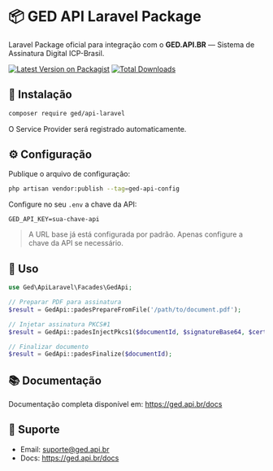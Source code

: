 # 📦 GED API Laravel Package

Laravel Package oficial para integração com o **GED.API.BR** — Sistema de Assinatura Digital ICP-Brasil.

[![Latest Version on Packagist](https://img.shields.io/packagist/v/ged/api-laravel.svg)](https://packagist.org/packages/ged/api-laravel)
[![Total Downloads](https://img.shields.io/packagist/dt/ged/api-laravel.svg)](https://packagist.org/packages/ged/api-laravel)

## 🚀 Instalação

```bash
composer require ged/api-laravel
```

O Service Provider será registrado automaticamente.

## ⚙️ Configuração

Publique o arquivo de configuração:

```bash
php artisan vendor:publish --tag=ged-api-config
```

Configure no seu `.env` a chave da API:

```env
GED_API_KEY=sua-chave-api
```

> A URL base já está configurada por padrão. Apenas configure a chave da API se necessário.

## 📖 Uso

```php
use Ged\ApiLaravel\Facades\GedApi;

// Preparar PDF para assinatura
$result = GedApi::padesPrepareFromFile('/path/to/document.pdf');

// Injetar assinatura PKCS#1
$result = GedApi::padesInjectPkcs1($documentId, $signatureBase64, $certificateBase64);

// Finalizar documento
$result = GedApi::padesFinalize($documentId);
```

## 📚 Documentação

Documentação completa disponível em: https://ged.api.br/docs

## 🤝 Suporte

- Email: suporte@ged.api.br
- Docs: https://ged.api.br/docs

